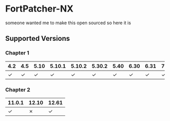 # FortPatcher-NX
someone wanted me to make this open sourced so here it is

## Supported Versions

### Chapter 1

| 4.2 | 4.5 | 5.10 | 5.10.1 | 5.10.2 | 5.30.2 | 5.40 | 6.30 | 6.31 | 7.10 | 7.20.1 | 8.30.1 | 8.50 | 8.51 | 9.30.1 | 10.10 | 10.30 |
|-----|-----|------|--------|--------|--------|------|------|------|------|--------|--------|------|------|--------|-------|-------|
|  ✓  |  ✓  |  ✓   |    ✓   |    ✓   |   ✓    |   ✓  |  ✓   |  ✓   |  ✓   |    ✓   |   ✓    |  ✓   |  ✓   |    ✓   |   ✓   |   ✓   |

### Chapter 2

| 11.0.1 | 12.10 | 12.61 |
|--------|-------|-------|
|   ✓    |   ✗   |   ✓   |
